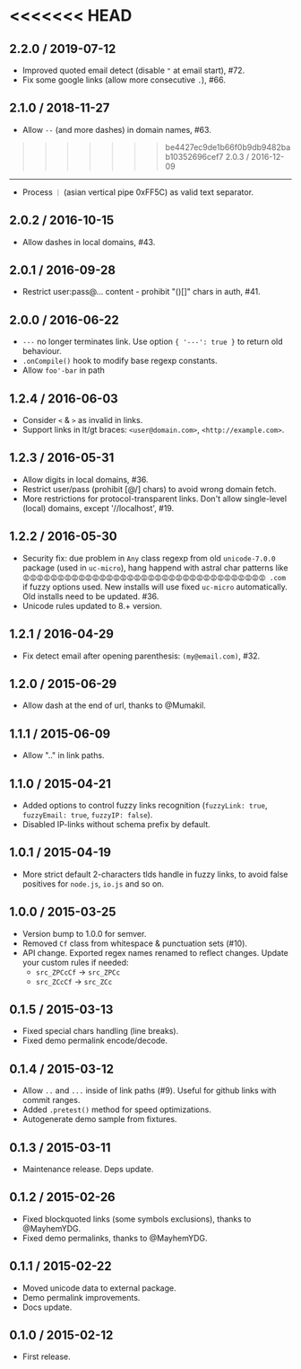 <<<<<<< HEAD
=======
2.2.0 / 2019-07-12
------------------

- Improved quoted email detect (disable `"` at email start), #72.
- Fix some google links (allow more consecutive `.`), #66.


2.1.0 / 2018-11-27
------------------

- Allow `--` (and more dashes) in domain names, #63.


>>>>>>> be4427ec9de1b66f0b9db9482bab10352696cef7
2.0.3 / 2016-12-09
------------------

- Process `｜` (asian vertical pipe 0xFF5C) as valid text separator.


2.0.2 / 2016-10-15
------------------

- Allow dashes in local domains, #43.


2.0.1 / 2016-09-28
------------------

- Restrict user:pass@... content - prohibit "()[]" chars in auth, #41.


2.0.0 / 2016-06-22
------------------

- `---` no longer terminates link. Use option `{ '---': true }` to return old
  behaviour.
- `.onCompile()` hook to modify base regexp constants.
- Allow `foo'-bar` in path


1.2.4 / 2016-06-03
------------------

- Consider `<` & `>` as invalid in links.
- Support links in lt/gt braces: `<user@domain.com>`, `<http://example.com>`.


1.2.3 / 2016-05-31
------------------

- Allow digits in local domains, #36.
- Restrict user/pass (prohibit [@/] chars) to avoid wrong domain fetch.
- More restrictions for protocol-transparent links. Don't allow single-level
  (local) domains, except '//localhost', #19.


1.2.2 / 2016-05-30
------------------

- Security fix: due problem in `Any` class regexp from old `unicode-7.0.0`
  package (used in `uc-micro`), hang happend with astral char patterns like
  `😡😡😡😡😡😡😡😡😡😡😡😡😡😡😡😡😡😡😡😡😡😡😡😡😡😡😡😡😡😡😡😡😡😡😡 .com` if fuzzy
  options used. New installs will use fixed `uc-micro` automatically.
  Old installs need to be updated. #36.
- Unicode rules updated to 8.+ version.


1.2.1 / 2016-04-29
------------------

- Fix detect email after opening parenthesis: `(my@email.com)`, #32.


1.2.0 / 2015-06-29
------------------

- Allow dash at the end of url, thanks to @Mumakil.


1.1.1 / 2015-06-09
------------------

- Allow ".." in link paths.


1.1.0 / 2015-04-21
------------------

- Added options to control fuzzy links recognition (`fuzzyLink: true`,
  `fuzzyEmail: true`, `fuzzyIP: false`).
- Disabled IP-links without schema prefix by default.


1.0.1 / 2015-04-19
------------------

- More strict default 2-characters tlds handle in fuzzy links, to avoid
  false positives for `node.js`, `io.js` and so on.


1.0.0 / 2015-03-25
------------------

- Version bump to 1.0.0 for semver.
- Removed `Cf` class from whitespace & punctuation sets (#10).
- API change. Exported regex names renamed to reflect changes. Update your
  custom rules if needed:
  - `src_ZPCcCf` -> `src_ZPCc`
  - `src_ZCcCf` -> `src_ZCc`


0.1.5 / 2015-03-13
------------------

- Fixed special chars handling (line breaks).
- Fixed demo permalink encode/decode.


0.1.4 / 2015-03-12
------------------

- Allow `..` and `...` inside of link paths (#9). Useful for github links with
  commit ranges.
- Added `.pretest()` method for speed optimizations.
- Autogenerate demo sample from fixtures.


0.1.3 / 2015-03-11
------------------

- Maintenance release. Deps update.


0.1.2 / 2015-02-26
------------------

- Fixed blockquoted links (some symbols exclusions), thanks to @MayhemYDG.
- Fixed demo permalinks, thanks to @MayhemYDG.


0.1.1 / 2015-02-22
------------------

- Moved unicode data to external package.
- Demo permalink improvements.
- Docs update.


0.1.0 / 2015-02-12
------------------

- First release.
